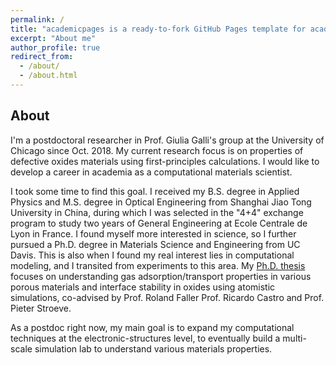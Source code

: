 ```yaml
---
permalink: /
title: "academicpages is a ready-to-fork GitHub Pages template for academic personal websites"
excerpt: "About me"
author_profile: true
redirect_from: 
  - /about/
  - /about.html
---
```


## About

I'm a postdoctoral researcher in Prof. Giulia Galli's group at the University of Chicago since Oct. 2018. My current research focus is on properties of defective oxides materials using first-principles calculations. I would like to develop a career in academia as a computational materials scientist.

I took some time to find this goal. I received my B.S. degree in Applied Physics and M.S. degree in Optical Engineering from Shanghai Jiao Tong University in China, during which I was selected in the "4+4" exchange program to study two years of General Engineering at Ecole Centrale de Lyon in France. I found myself more interested in science, so I further pursued a Ph.D. degree in Materials Science and Engineering from UC Davis. This is also when I found my real interest lies in computational modeling, and I transited from experiments to this area. My [Ph.D. thesis](https://pqdtopen.proquest.com/doc/2133565261.html?FMT=ABS) focuses on understanding gas adsorption/transport properties in various porous materials and interface stability in oxides using atomistic simulations, co-advised by Prof. Roland Faller Prof. Ricardo Castro and Prof. Pieter Stroeve.  

As a postdoc right now, my main goal is to expand my computational techniques at the electronic-structures level, to eventually build a multi-scale simulation lab to understand various materials properties. 

